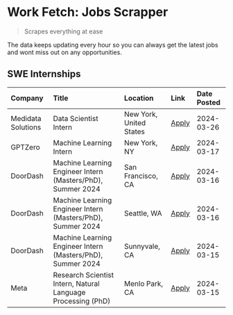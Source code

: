 # Work Fetch: Jobs Scrapper
> Scrapes everything at ease

The data keeps updating every hour so you can always get the latest jobs and wont miss out on any opportunities.

## SWE Internships
<!--START_SECTION:workfetch-->
| Company            | Title                                                        | Location                | Link                                                                                                                                                                                                                                                                 | Date Posted   |
|:-------------------|:-------------------------------------------------------------|:------------------------|:---------------------------------------------------------------------------------------------------------------------------------------------------------------------------------------------------------------------------------------------------------------------|:--------------|
| Medidata Solutions | Data Scientist Intern                                        | New York, United States | [Apply](https://www.linkedin.com/jobs/view/data-scientist-intern-at-medidata-solutions-3810253704?position=10&pageNum=0&refId=25orMf2cXbjMWzqrCnsjeQ%3D%3D&trackingId=LkApZzejchrEAs%2F8SVAKfw%3D%3D&trk=public_jobs_jserp-result_search-card)                       | 2024-03-26    |
| GPTZero            | Machine Learning Intern                                      | New York, NY            | [Apply](https://www.linkedin.com/jobs/view/machine-learning-intern-at-gptzero-3860723963?position=9&pageNum=0&refId=25orMf2cXbjMWzqrCnsjeQ%3D%3D&trackingId=gcUcPwHpo7TozNBI9DXYJA%3D%3D&trk=public_jobs_jserp-result_search-card)                                   | 2024-03-17    |
| DoorDash           | Machine Learning Engineer Intern (Masters/PhD), Summer 2024  | San Francisco, CA       | [Apply](https://www.linkedin.com/jobs/view/machine-learning-engineer-intern-masters-phd-summer-2024-at-doordash-3736457737?position=3&pageNum=0&refId=25orMf2cXbjMWzqrCnsjeQ%3D%3D&trackingId=Puf44UDAlFscHCwXi7Xuxg%3D%3D&trk=public_jobs_jserp-result_search-card) | 2024-03-16    |
| DoorDash           | Machine Learning Engineer Intern (Masters/PhD), Summer 2024  | Seattle, WA             | [Apply](https://www.linkedin.com/jobs/view/machine-learning-engineer-intern-masters-phd-summer-2024-at-doordash-3736455966?position=4&pageNum=0&refId=25orMf2cXbjMWzqrCnsjeQ%3D%3D&trackingId=JDnD8Qs7m1wm9F3nVFgp1Q%3D%3D&trk=public_jobs_jserp-result_search-card) | 2024-03-16    |
| DoorDash           | Machine Learning Engineer Intern (Masters/PhD), Summer 2024  | Sunnyvale, CA           | [Apply](https://www.linkedin.com/jobs/view/machine-learning-engineer-intern-masters-phd-summer-2024-at-doordash-3736454973?position=2&pageNum=0&refId=25orMf2cXbjMWzqrCnsjeQ%3D%3D&trackingId=28JWcAURThqLryostCWGyw%3D%3D&trk=public_jobs_jserp-result_search-card) | 2024-03-15    |
| Meta               | Research Scientist Intern, Natural Language Processing (PhD) | Menlo Park, CA          | [Apply](https://www.linkedin.com/jobs/view/research-scientist-intern-natural-language-processing-phd-at-meta-3858718375?position=8&pageNum=0&refId=25orMf2cXbjMWzqrCnsjeQ%3D%3D&trackingId=HEX5qzKsak%2FRvx9cV7Mq9A%3D%3D&trk=public_jobs_jserp-result_search-card)  | 2024-03-15    |
<!--END_SECTION:workfetch-->

